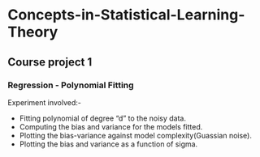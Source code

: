 # Concepts-in-Statistical-Learning-Theory
## Course project 1 ##
### Regression - Polynomial Fitting ###
Experiment involved:-
* Fitting polynomial of degree “d” to the noisy data.
* Computing the bias and variance for the models fitted.
* Plotting the bias-variance against model complexity(Guassian noise).
* Plotting the bias and variance as a function of sigma.
